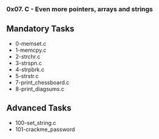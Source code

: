 ### 0x07. C - Even more pointers, arrays and strings

## Mandatory Tasks
- 0-memset.c
- 1-memcpy.c
- 2-strchr.c
- 3-strspn.c
- 4-strpbrk.c
- 5-strstr.c
- 7-print_chessboard.c
- 8-print_diagsums.c

## Advanced Tasks
- 100-set_string.c
- 101-crackme_password
